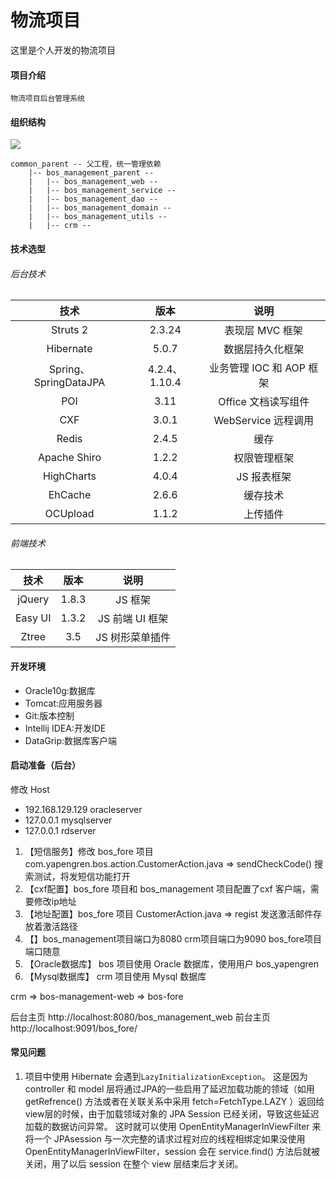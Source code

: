# 物流项目
这里是个人开发的物流项目

#### 项目介绍
	物流项目后台管理系统

#### 组织结构
![](https://i.imgur.com/JqRucaH.jpg)

```
common_parent -- 父工程，统一管理依赖
    |-- bos_management_parent -- 
    |   |-- bos_management_web -- 
    |   |-- bos_management_service -- 
    |   |-- bos_management_dao --
    |   |-- bos_management_domain --
    |   |-- bos_management_utils --
    |   |-- crm --
```

#### 技术选型

###### 后台技术
| 技术              | 版本      | 说明 |
| :--------------: | :-------:| :-----: |
| Struts 2 | 2.3.24      | 表现层 MVC 框架 |
| Hibernate        | 5.0.7   | 数据层持久化框架 |
| Spring、SpringDataJPA | 4.2.4、1.10.4 | 业务管理 IOC 和 AOP 框架 |
| POI | 3.11 | Office 文档读写组件 |
| CXF | 3.0.1 | WebService 远程调用 |
| Redis | 2.4.5 | 缓存 |
| Apache Shiro | 1.2.2 | 权限管理框架 |
| HighCharts | 4.0.4 | JS 报表框架 |
| EhCache | 2.6.6 | 缓存技术 |
| OCUpload | 1.1.2 | 上传插件 |

###### 前端技术
| 技术 | 版本 | 说明 |
| :---: | :---: | :---: |
| jQuery | 1.8.3 | JS 框架 |
| Easy UI | 1.3.2 | JS 前端 UI 框架 |
| Ztree | 3.5 | JS 树形菜单插件 |

#### 开发环境

- Oracle10g:数据库
- Tomcat:应用服务器
- Git:版本控制
- Intellij IDEA:开发IDE
- DataGrip:数据库客户端

#### 启动准备（后台）

修改 Host
- 192.168.129.129 oracleserver
- 127.0.0.1 mysqlserver
- 127.0.0.1 rdserver


1. 【短信服务】修改 bos_fore 项目 com.yapengren.bos.action.CustomerAction.java => sendCheckCode() 搜索测试，将发短信功能打开
2. 【cxf配置】bos_fore 项目和 bos_management 项目配置了cxf 客户端，需要修改ip地址
3. 【地址配置】bos_fore 项目 CustomerAction.java => regist 发送激活邮件存放着激活路径
4. 【】bos_management项目端口为8080 crm项目端口为9090 bos_fore项目端口随意
5. 【Oracle数据库】 bos 项目使用 Oracle 数据库，使用用户 bos_yapengren
6. 【Mysql数据库】 crm 项目使用 Mysql 数据库

crm => bos-management-web => bos-fore

后台主页 http://localhost:8080/bos_management_web
前台主页 http://localhost:9091/bos_fore/

#### 常见问题

1. 项目中使用 Hibernate 会遇到`LazyInitializationException`。
	这是因为 controller 和 model 层将通过JPA的一些启用了延迟加载功能的领域（如用 getRefrence() 方法或者在关联关系中采用 fetch=FetchType.LAZY ）返回给view层的时候，由于加载领域对象的 JPA Session 已经关闭，导致这些延迟加载的数据访问异常。
	这时就可以使用 OpenEntityManagerInViewFilter 来将一个 JPAsession 与一次完整的请求过程对应的线程相绑定如果没使用 OpenEntityManagerInViewFilter，session 会在 service.find() 方法后就被关闭，用了以后 session 在整个 view 层结束后才关闭。